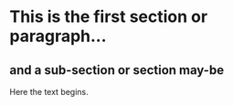 # This is the first section or paragraph...

## and a sub-section or section may-be

Here the text begins.
